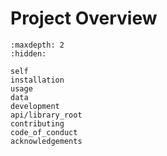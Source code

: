 # Project Overview

```{toctree}
:maxdepth: 2
:hidden:

self
installation
usage
data
development
api/library_root
contributing
code_of_conduct
acknowledgements
```

```{include} ../README.md
```
